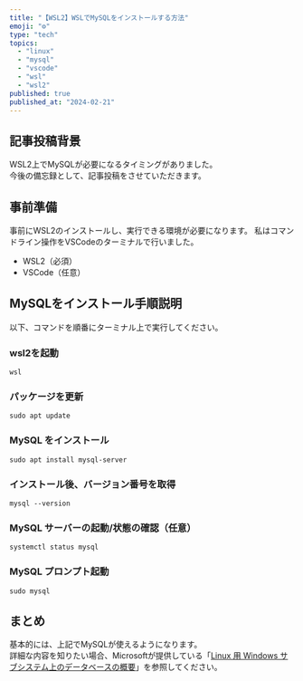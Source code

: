 ```yaml
---
title: "【WSL2】WSLでMySQLをインストールする方法"
emoji: "⚙️"
type: "tech"
topics:
  - "linux"
  - "mysql"
  - "vscode"
  - "wsl"
  - "wsl2"
published: true
published_at: "2024-02-21"
---
```


## 記事投稿背景
WSL2上でMySQLが必要になるタイミングがありました。  
今後の備忘録として、記事投稿をさせていただきます。  

## 事前準備  
事前にWSL2のインストールし、実行できる環境が必要になります。
私はコマンドライン操作をVSCodeのターミナルで行いました。

- WSL2（必須）
- VSCode（任意）

## MySQLをインストール手順説明
以下、コマンドを順番にターミナル上で実行してください。

### wsl2を起動
```
wsl
```

### パッケージを更新
```
sudo apt update
```

### MySQL をインストール
```
sudo apt install mysql-server
```
### インストール後、バージョン番号を取得
```
mysql --version 
```

### MySQL サーバーの起動/状態の確認（任意）
```
systemctl status mysql
```

### MySQL プロンプト起動
```
sudo mysql
```
## まとめ
基本的には、上記でMySQLが使えるようになります。  
詳細な内容を知りたい場合、Microsoftが提供している「[Linux 用 Windows サブシステム上のデータベースの概要](https://learn.microsoft.com/ja-jp/windows/wsl/tutorials/wsl-database#install-mysql)」を参照してください。